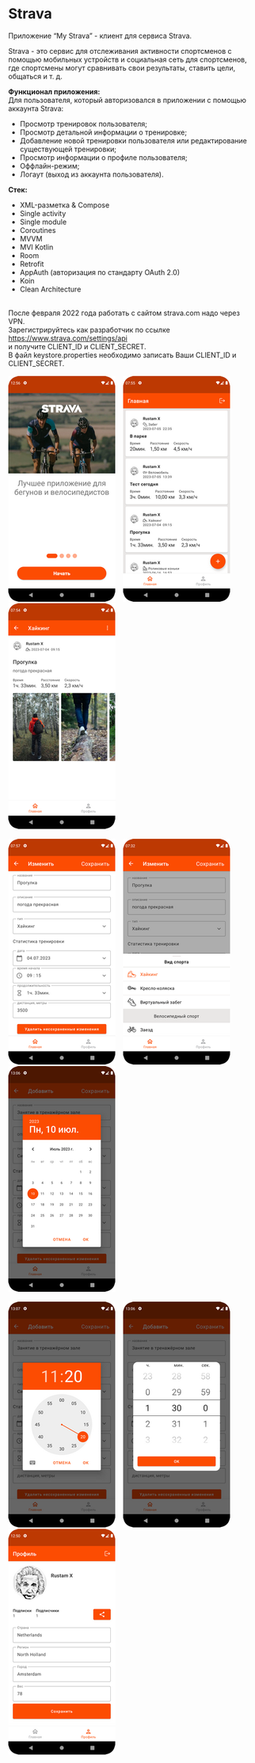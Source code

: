 # Strava
Приложение “My Strava” - клиент для сервиса Strava.<br/>

Strava - это сервис для отслеживания активности спортсменов с помощью мобильных устройств и социальная сеть для спортсменов,<br/>
где спортсмены могут сравнивать свои результаты, ставить цели, общаться и т. д.<br/>

<b>Функционал приложения:</b><br/>
Для пользователя, который авторизовался в приложении с помощью аккаунта Strava:<br/>

- Просмотр тренировок пользователя;
- Просмотр детальной информации о тренировке;
- Добавление новой тренировки пользователя или редактирование существующей тренировки;
- Просмотр информации о профиле пользователя;
- Оффлайн-режим;
- Логаут (выход из аккаунта пользователя).


<b>Стек:</b>
- XML-разметка & Compose
- Single activity
- Single module
- Coroutines
- MVVM
- MVI Kotlin
- Room
- Retrofit
- AppAuth (авторизация по стандарту OAuth 2.0)
- Koin
- Clean Architecture

<br/>
После февраля 2022 года работать с сайтом strava.com надо через VPN.<br/>
Зарегистрируйтесь как разработчик по ссылке <a href="https://www.strava.com/settings/api">https://www.strava.com/settings/api</a><br/>
и получите CLIENT_ID и CLIENT_SECRET.<br/>
В файл keystore.properties необходимо записать Ваши CLIENT_ID и CLIENT_SECRET.<br/>

<br/>
<kbd>
  <img src="/screenshots/OnBoarding.png"> 
</kbd>
&#160;
<kbd>
  <img src="/screenshots/Training_list.png"> 
</kbd>
&#160;
<kbd>
  <img src="/screenshots/Training_detail.png"> 
</kbd>

<br/>
<br/>

<kbd>
  <img src="/screenshots/Training_edit.png"> 
</kbd>
&#160;
<kbd>
  <img src="/screenshots/Sport_picker.png"> 
</kbd>
&#160;
<kbd>
  <img src="/screenshots/Date_picker.png"> 
</kbd>

<br/>
<br/>

<kbd>
  <img src="/screenshots/Time_picker.png"> 
</kbd>
&#160;
<kbd>
  <img src="/screenshots/Duration_picker.png"> 
</kbd>
&#160;
<kbd>
  <img src="/screenshots/Profile.png"> 
</kbd>

 